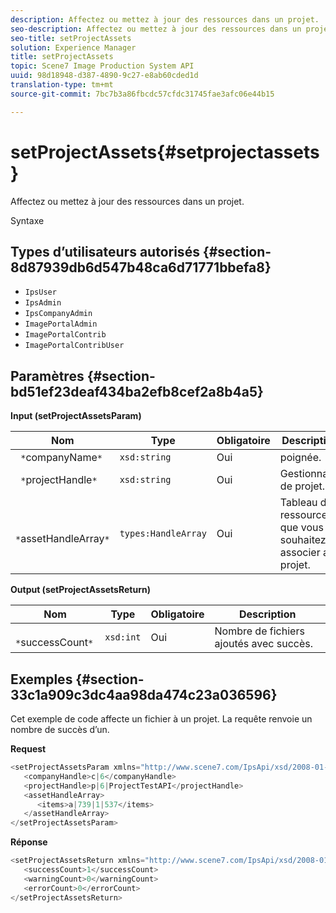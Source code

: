 ```yaml
---
description: Affectez ou mettez à jour des ressources dans un projet.
seo-description: Affectez ou mettez à jour des ressources dans un projet.
seo-title: setProjectAssets
solution: Experience Manager
title: setProjectAssets
topic: Scene7 Image Production System API
uuid: 98d18948-d387-4890-9c27-e8ab60cded1d
translation-type: tm+mt
source-git-commit: 7bc7b3a86fbcdc57cfdc31745fae3afc06e44b15

---
```



# setProjectAssets{#setprojectassets}

Affectez ou mettez à jour des ressources dans un projet.

Syntaxe

## Types d’utilisateurs autorisés {#section-8d87939db6d547b48ca6d71771bbefa8}

* `IpsUser`
* `IpsAdmin`
* `IpsCompanyAdmin`
* `ImagePortalAdmin`
* `ImagePortalContrib`
* `ImagePortalContribUser`

## Paramètres {#section-bd51ef23deaf434ba2efb8cef2a8b4a5}

**Input (setProjectAssetsParam)**

| Nom | Type | Obligatoire | Description |
|---|---|---|---|
| ` *`companyName`*` | `xsd:string` | Oui |  poignée. |
| ` *`projectHandle`*` | `xsd:string` | Oui | Gestionnaire de projet. |
| ` *`assetHandleArray`*` | `types:HandleArray` | Oui | Tableau de ressources que vous souhaitez associer au projet. |

**Output (setProjectAssetsReturn)**

| Nom | Type | Obligatoire | Description |
|---|---|---|---|
| ` *`successCount`*` | `xsd:int` | Oui | Nombre de fichiers ajoutés avec succès. |

## Exemples {#section-33c1a909c3dc4aa98da474c23a036596}

Cet exemple de code affecte un fichier à un projet. La requête renvoie un nombre de succès d’un.

**Request**

```java
<setProjectAssetsParam xmlns="http://www.scene7.com/IpsApi/xsd/2008-01-15">
   <companyHandle>c|6</companyHandle>
   <projectHandle>p|6|ProjectTestAPI</projectHandle>
   <assetHandleArray>
      <items>a|739|1|537</items>
   </assetHandleArray>
</setProjectAssetsParam>
```

**Réponse**

```java
<setProjectAssetsReturn xmlns="http://www.scene7.com/IpsApi/xsd/2008-01-15">
   <successCount>1</successCount>
   <warningCount>0</warningCount>
   <errorCount>0</errorCount>
</setProjectAssetsReturn>
```

